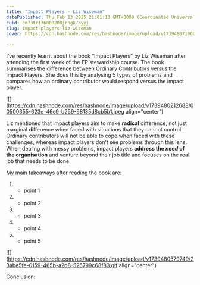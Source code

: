 ```yaml
---
title: "Impact Players - Liz Wiseman"
datePublished: Thu Feb 13 2025 21:01:13 GMT+0000 (Coordinated Universal Time)
cuid: cm73trf36000208jrhgk73yyj
slug: impact-players-liz-wiseman
cover: https://cdn.hashnode.com/res/hashnode/image/upload/v1739480710600/7bda8535-7450-4cf6-8179-b01d32410379.jpeg

---
```


I’ve recently learnt about the book “Impact Players” by Liz Wiseman after attending the first week of the EP stewardship course. The book summarises the difference between Ordinary Contributors versus the Impact Players. She does this by analysing 5 types of problems and compares how an ordinary contributor would respond versus the impact player.

![](https://cdn.hashnode.com/res/hashnode/image/upload/v1739480212688/00500355-623e-46e9-b259-98135d8cb5b1.jpeg align="center")

Liz mentioned that impact players aim to make **radical** difference, not just marginal difference when faced with situations that they cannot control. Ordinary contributors will not be able to cope when faced with these challenges, whereas impact players don’t see problems through this lens. When dealing with messy problems, impact players **address the *need* of the organisation** and venture beyond their job title and focuses on the real job that needs to be done.

My main takeaways after reading the book are:

1. * point 1
        
2. * point 2
        
3. * point 3
        
4. * point 4
        
5. * point 5
        

![](https://cdn.hashnode.com/res/hashnode/image/upload/v1739480579749/23abe5fe-0159-465b-a2d8-525799c68f83.gif align="center")

Conclusion: